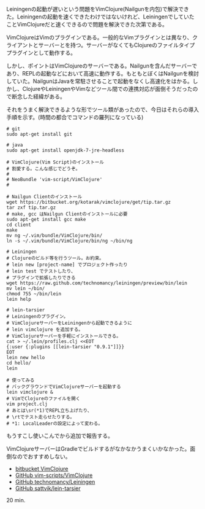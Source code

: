 Leiningenの起動が遅いという問題をVimClojure(Nailgunを内包)で解決できた。Leiningenの起動を速くできたわけではないけれど、LeiningenでしていたことVimClojureだと速くできるので問題を解決できた次第である。

VimClojureはVimのプラグインである。一般的なVimプラグインとは異なり、クライアントとサーバーとを持つ。サーバーがなくてもClojureのファイルタイププラグインとして動作する。

しかし、ポイントはVimClojureのサーバーである。Nailgunを含んだサーバーであり、REPLの起動などにおいて高速に動作する。もともとぼくはNailgunを検討していた。NailgunはJavaを常駐させることで起動をなくし高速化をはかる。しかし、ClojureやLeiningenやVimなどツール間での連携対応が面倒そうだったので断念した経緯がある。

それをうまく解決できるような形でツール類があったので、今日はそれらの導入手順を示す。(時間の都合でコマンドの羅列になっている)

    # git
    sudo apt-get install git

    # java
    sudo apt-get install openjdk-7-jre-headless

    # VimClojure(Vim Script)のインストール
    # 割愛する。こんな感じでどうぞ。
    # 
    # NeoBundle 'vim-script/VimClojure'
    #

    # Nailgun Clientのインストール
    wget https://bitbucket.org/kotarak/vimclojure/get/tip.tar.gz
    tar zxf tip.tar.gz
    # make, gcc はNailgun Clientのインストールに必要
    sudo apt-get install gcc make
    cd client
    make
    mv ng ~/.vim/bundle/VimClojure/bin/
    ln -s ~/.vim/bundle/VimClojure/bin/ng ~/bin/ng

    # Leiningen
    # Clojureのビルド等を行うツール。お約束。
    # lein new [project-name] でプロジェクト作ったり
    # lein test でテストしたり、
    # プラグインで拡張したりできる
    wget https://raw.github.com/technomancy/leiningen/preview/bin/lein
    mv lein ~/bin/
    chmod 755 ~/bin/lein
    lein help

    # lein-tarsier
    # Leiningenのプラグイン。
    # VimClojureサーバーをLeiningenから起動できるように
    # lein vimclojure を追加する。
    # VimClojureサーバーを手軽にインストールできる。
    cat > ~/.lein/profiles.clj <<EOT
    {:user {:plugins [[lein-tarsier "0.9.1"]]}}
    EOT
    lein new hello
    cd hello/
    lein

    # 使ってみる
    # バックグラウンドでVimClojureサーバーを起動する
    lein vimclojure &
    # VimでClojureのファイルを開く
    vim project.clj
    # あとは\sr(*1)でREPL立ち上げたり、
    # \rtでテスト走らせたりする。
    # *1: LocalLeaderの設定によって変わる。

もうすこし使いこんでから追加で報告する。

VimClojureサーバーはGradleでビルドするがなかなかうまくいかなかった。面倒なのでおすすめしない。

- [bitbucket VimClojure](https://bitbucket.org/kotarak/vimclojure/)
- [GitHub vim-scripts/VimClojure](https://github.com/vim-scripts/VimClojure)
- [GitHub technomancy/Leiningen](https://github.com/technomancy/leiningen)
- [GitHub sattvik/lein-tarsier](https://github.com/sattvik/lein-tarsier)

20 min.

